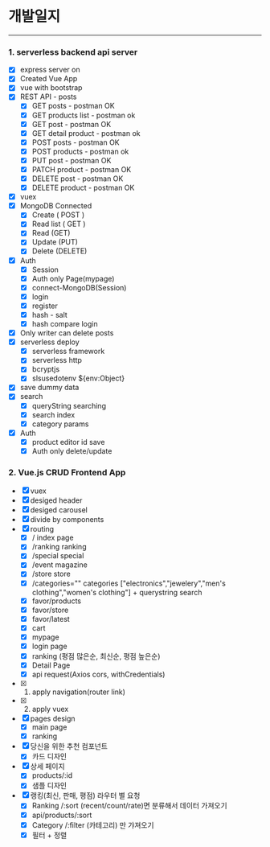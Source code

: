 # 개발일지

---

### 1. serverless backend api server

- [x] express server on
- [x] Created Vue App
- [x] vue with bootstrap
- [x] REST API - posts
  - [x] GET posts - postman OK
  - [x] GET products list - postman ok
  - [x] GET post - postman OK
  - [x] GET detail product - postman ok
  - [x] POST posts - postman OK
  - [x] POST products - postman ok
  - [x] PUT post - postman OK
  - [x] PATCH product - postman OK
  - [x] DELETE post - postman OK
  - [x] DELETE product - postman OK
- [x] vuex
- [x] MongoDB Connected
  - [x] Create ( POST )
  - [x] Read list ( GET )
  - [x] Read (GET)
  - [x] Update (PUT)
  - [x] Delete (DELETE)
- [x] Auth
  - [x] Session
  - [x] Auth only Page(mypage)
  - [x] connect-MongoDB(Session)
  - [x] login
  - [x] register
  - [x] hash - salt
  - [x] hash compare login
- [x] Only writer can delete posts
- [x] serverless deploy
  - [x] serverless framework
  - [x] serverless http
  - [x] bcryptjs
  - [x] slsusedotenv ${env:Object}
- [x] save dummy data
- [x] search
  - [x] queryString searching
  - [x] search index
  - [x] category params
- [x] Auth
  - [x] product editor id save
  - [x] Auth only delete/update

### 2. Vue.js CRUD Frontend App

- [x] vuex
- [x] desiged header
- [x] desiged carousel
- [x] divide by components
- [x] routing
  - [x] / index page
  - [x] /ranking ranking
  - [x] /special special
  - [x] /event magazine
  - [x] /store store
  - [x] /categories="" categories ["electronics","jewelery","men's clothing","women's clothing"] + querystring search
  - [x] favor/products
  - [x] favor/store
  - [x] favor/latest
  - [x] cart
  - [x] mypage
  - [x] login page
  - [x] ranking (평점 많은순, 최신순, 평점 높은순)
  - [x] Detail Page
  - [x] api request(Axios cors, withCredentials)
- [x] 1. apply navigation(router link)
- [x] 2. apply vuex
- [x] pages design
  - [x] main page
  - [x] ranking
- [x] 당신을 위한 추천 컴포넌트
  - [x] 카드 디자인
- [x] 상세 페이지
  - [x] products/:id
  - [x] 샘플 디자인
- [x] 랭킹(최신, 판매, 평점) 라우터 별 요청
  - [x] Ranking /:sort (recent/count/rate)면 분류해서 데이터 가져오기
  - [x] api/products/:sort
  - [x] Category /:filter (카테고리) 만 갸져오기
  - [x] 필터 + 정렬
